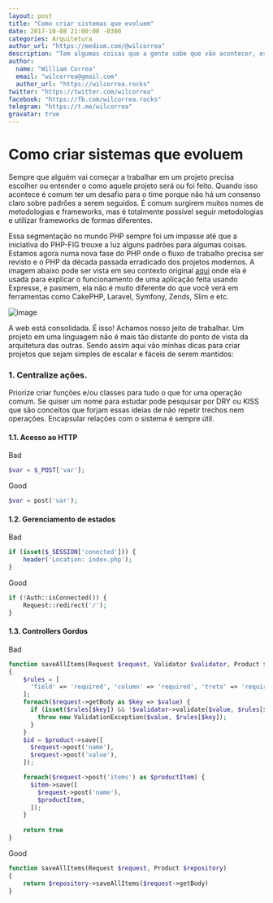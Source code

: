 ```yaml
---
layout: post
title: "Como criar sistemas que evoluem"
date: 2017-10-08 21:00:00 -0300
categories: Arquitetura
author_url: "https://medium.com/@wilcorrea"
description: "Tem algumas coisas que a gente sabe que vão acontecer, estas são as que acontecem por acaso. Todo o resto é o que compõe a certeza."
author: 
  name: "William Correa"
  email: "wilcorrea@gmail.com"
  author_url: "https://wilcorrea.rocks"
twitter: "https://twitter.com/wilcorrea"
facebook: "https://fb.com/wilcorrea.rocks"
telegram: "https://t.me/wilcorrea"
gravatar: true
---
```

# Como criar sistemas que evoluem

Sempre que alguém vai começar a trabalhar em um projeto precisa escolher ou entender o como aquele projeto será ou foi feito.
Quando isso acontece é comum ter um desafio para o time porque não há um consenso claro sobre padrões a serem seguidos.
É comum surgirem muitos nomes de metodologias e frameworks, mas é totalmente possível seguir metodologias e utilizar frameworks de formas diferentes.

Essa segmentação no mundo PHP sempre foi um impasse até que a iniciativa do PHP-FIG trouxe a luz alguns padrões para algumas coisas. Estamos agora numa nova fase do PHP onde o fluxo de trabalho precisa ser revisto e o PHP da década passada erradicado dos projetos modernos. A imagem abaixo pode ser vista em seu contexto original [aqui](https://developer.mozilla.org/en-US/docs/Learn/Server-side/Express_Nodejs/routes) onde ela é usada para explicar o funcionamento de uma aplicação feita usando Expresse, e pasmem, ela não é muito diferente do que você verá em ferramentas como CakePHP, Laravel, Symfony, Zends, Slim e etc.

![image](https://cdn-images-1.medium.com/max/800/0*VvmaP5PBCo-6n8sU.png)

A web está consolidada. É isso! Achamos nosso jeito de trabalhar. Um projeto em uma linguagem não é mais tão distante do ponto de vista da arquitetura das outras. Sendo assim aqui vão minhas dicas para criar projetos que sejam simples de escalar e fáceis de serem mantidos:

### 1. Centralize ações. 

Priorize criar funções e/ou classes para tudo o que for uma operação comum. Se quiser um nome para estudar pode pesquisar por DRY ou KISS que são conceitos que forjam essas ideias de não repetir trechos nem operações. Encapsular relações com o sistema é sempre útil.

#### 1.1. Acesso ao HTTP
Bad
```php
$var = $_POST['var'];
```

Good
```php
$var = post('var');
```

#### 1.2. Gerenciamento de estados
Bad
```php
if (isset($_SESSION['conected'])) {
    header('Location: index.php');
}
```

Good
```php
if (!Auth::isConnected()) {
    Request::redirect('/');
}
```

#### 1.3. Controllers Gordos
Bad
```php
function saveAllItems(Request $request, Validator $validator, Product $product, Item $item)
{
    $rules = [
      'field' => 'required', 'column' => 'required', 'treta' => 'required', 'whatever' => 'required'
    ];
    foreach($request->getBody as $key => $value) {
      if (isset($rules[$key]) && !$validator->validate($value, $rules[$key])) {
        throw new ValidationException($value, $rules[$key]);
      }
    }
    $id = $product->save([
      $request->post('name'),
      $request->post('value'),
    ]);

    foreach($request->post('items') as $productItem) {
      $item->save([
        $request->post('name'),
        $productItem,
      ]);
    }
    
    return true
}
```

Good
```php
function saveAllItems(Request $request, Product $repository)
{
    return $repository->saveAllItems($request->getBody)
}
```
